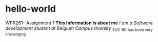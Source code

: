 # hello-world
WPR261- Assignment 1
**This information is about me**
*I am a Software development student at Belgium Campus Itversity*
<sub>EUC 161 has been very challenging</sub>


